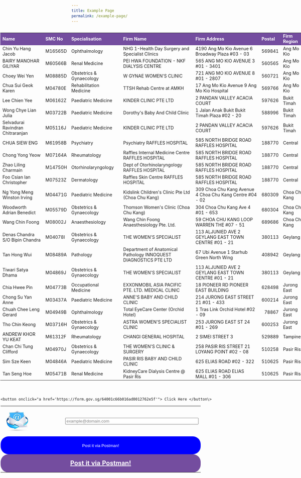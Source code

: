 ```yaml
---
title: Example Page
permalink: /example-page/
---
```

<div style="position:absolute;left:1px;height:auto;">
<table border="0" cellpadding="0" cellspacing="0" width="800pt" style="border-collapse:
 collapse;width:800pt;height:auto;object-fit:contain;margin-bottom: 20px;"><colgroup><col width="165" style="mso-width-source:userset;mso-width-alt:5748;width:124pt"> <col width="65" style="mso-width-source:userset;mso-width-alt:2257;width:49pt"> <col width="163" style="mso-width-source:userset;mso-width-alt:5701;width:123pt"> <col width="297" style="mso-width-source:userset;mso-width-alt:10379;width:223pt"> <col width="324" style="mso-width-source:userset;mso-width-alt:11310;width:243pt"> <col width="50" style="mso-width-source:userset;mso-width-alt:1745;width:38pt"> <col width="78" style="mso-width-source:userset;mso-width-alt:2722;width:59pt"> <col width="65" style="mso-width-source:userset;mso-width-alt:2257;width:49pt"></colgroup><tbody><tr height="19" style="height:14.5pt"><td height="19" width="165" style="height:14.5pt;width:124pt;color:#FFFFFF;font-weight:bold;background-color:#744d9f">Name</td><td width="65" style="width:49pt;color:#FFFFFF;font-weight:bold;background-color:#744d9f">SMC No</td><td width="163" style="width:123pt;color:#FFFFFF;font-weight:bold;background-color:#744d9f">Specialisation</td><td width="297" style="width:223pt;color:#FFFFFF;font-weight:bold;background-color:#744d9f">Firm Name</td><td width="324" style="width:243pt;color:#FFFFFF;font-weight:bold;background-color:#744d9f">Firm Address</td><td width="50" style="width:38pt;color:#FFFFFF;font-weight:bold;background-color:#744d9f">Postal</td><td width="78" style="width:59pt;color:#FFFFFF;font-weight:bold;background-color:#744d9f">Firm Region</td><td width="65" style="width:49pt;color:#FFFFFF;font-weight:bold;background-color:#744d9f">Contact</td></tr>

<tr height="19" style="height:14.5pt"><td height="19" style="height:14.5pt">Chin Yu Hang Jacob</td><td>M16565D</td><td>Ophthalmology<span style="mso-spacerun:yes">&nbsp;</span></td><td>NHG 1-Health Day Surgery and Specialist Clinics</td><td>4190 Ang Mo Kio Avenue 6 Broadway Plaza #03 - 03</td><td align="right">569841</td><td>Ang Mo Kio</td><td align="right">6554686</td></tr><tr height="19" style="height:14.5pt"><td height="19" style="height:14.5pt">BAIRY MANOHAR GILIYAR</td><td>M60566B</td><td>Renal Medicine</td><td>PEI HWA FOUNDATION - NKF DIALYSIS CENTRE</td><td>565 ANG MO KIO AVENUE 3 #01 - 3401</td><td align="right">560565</td><td>Ang Mo Kio</td><td align="right">62990200</td></tr><tr height="19" style="height:14.5pt"><td height="19" style="height:14.5pt">Choey Wei Yen</td><td>M08885D</td><td>Obstetrics &amp; Gynaecology</td><td>W GYNAE WOMEN'S CLINIC</td><td>721 ANG MO KIO AVENUE 8 #01 - 2807</td><td align="right">560721</td><td>Ang Mo Kio</td><td align="right">64550050</td></tr><tr height="19" style="height:14.5pt"><td height="19" style="height:14.5pt">Chua Sui Geok Karen</td><td>M04780E</td><td>Rehabilitation Medicine</td><td>TTSH Rehab Centre at AMKH</td><td>17 Ang Mo Kio Avenue 9 Ang Mo Kio Hospital</td><td align="right">569766</td><td>Ang Mo Kio</td><td align="right">64506164</td></tr><tr height="19" style="height:14.5pt"><td height="19" style="height:14.5pt">Lee Chien Yee</td><td>M06162Z</td><td>Paediatric Medicine</td><td>KINDER CLINIC PTE LTD</td><td>2 PANDAN VALLEY ACACIA COURT</td><td align="right">597626</td><td>Bukit Timah</td><td></td></tr><tr height="19" style="height:14.5pt"><td height="19" style="height:14.5pt">Wong Chye Lian Julia</td><td>M03722B</td><td>Paediatric Medicine</td><td>Dorothy's Baby And Child Clinic</td><td>1 Jalan Anak Bukit Bukit Timah Plaza #02 - 20</td><td align="right">588996</td><td>Bukit Timah</td><td align="right">64689803</td></tr><tr height="19" style="height:14.5pt"><td height="19" style="height:14.5pt">Selvadurai Ravindran Chitraranjan</td><td>M05116J</td><td>Paediatric Medicine</td><td>KINDER CLINIC PTE LTD</td><td>2 PANDAN VALLEY ACACIA COURT</td><td align="right">597626</td><td>Bukit Timah</td><td></td></tr><tr height="19" style="height:14.5pt"><td height="19" style="height:14.5pt">CHUA SIEW ENG</td><td>M61958B</td><td>Psychiatry</td><td>Psychiatry RAFFLES HOSPITAL</td><td>585 NORTH BRIDGE ROAD RAFFLES HOSPITAL</td><td align="right">188770</td><td>Central</td><td align="right">63111111</td></tr><tr height="19" style="height:14.5pt"><td height="19" style="height:14.5pt">Chong Yong Yeow</td><td>M07164A</td><td>Rheumatology<span style="mso-spacerun:yes">&nbsp;</span></td><td>Raffles Internal Medicine Centre RAFFLES HOSPITAL</td><td>585 NORTH BRIDGE ROAD RAFFLES HOSPITAL</td><td align="right">188770</td><td>Central</td><td align="right">63111111</td></tr><tr height="19" style="height:14.5pt"><td height="19" style="height:14.5pt">Zhao Liling Charmain</td><td>M14750H</td><td>Otorhinolaryngology<span style="mso-spacerun:yes">&nbsp;</span></td><td>Dept of Otorhinolaryngology RAFFLES HOSPITAL</td><td>585 NORTH BRIDGE ROAD RAFFLES HOSPITAL</td><td align="right">188770</td><td>Central</td><td align="right">63111111</td></tr><tr height="19" style="height:14.5pt"><td height="19" style="height:14.5pt">Foo Csian Ian Christopher</td><td>M07523Z</td><td>Dermatology<span style="mso-spacerun:yes">&nbsp;</span></td><td>Raffles Skin Centre RAFFLES HOSPITAL</td><td>585 NORTH BRIDGE ROAD RAFFLES HOSPITAL</td><td align="right">188770</td><td>Central</td><td align="right">63111111</td></tr><tr height="19" style="height:14.5pt"><td height="19" style="height:14.5pt">Ng Yong Meng Winston Irving</td><td>M04471G</td><td>Paediatric Medicine</td><td>Kidslink Children's Clinic Pte Ltd (Choa Chu Kang)</td><td>309 Choa Chu Kang Avenue 4 Choa Chu Kang Centre #04 - 02</td><td align="right">680309</td><td>Choa Chu Kang</td><td align="right">63100900</td></tr><tr height="19" style="height:14.5pt"><td height="19" style="height:14.5pt">Woodworth Adrian Benedict</td><td>M05579D</td><td>Obstetrics &amp; Gynaecology</td><td>Thomson Women's Clinic (Choa Chu Kang)</td><td>304 Choa Chu Kang Ave 4 #01 - 653<span style="mso-spacerun:yes">&nbsp;</span></td><td align="right">680304</td><td>Choa Chu Kang</td><td></td></tr><tr height="19" style="height:14.5pt"><td height="19" style="height:14.5pt">Wang Chin Foong</td><td>M08002J</td><td>Anaesthesiology<span style="mso-spacerun:yes">&nbsp;</span></td><td>Wang Chin Foong Anaesthesiology Pte. Ltd.</td><td>59 CHOA CHU KANG LOOP WARREN THE #07 - 51</td><td align="right">689686</td><td>Choa Chu Kang</td><td></td></tr><tr height="19" style="height:14.5pt"><td height="19" style="height:14.5pt">Denas Chandra S/O Bipin Chandra</td><td>M04078I</td><td>Obstetrics &amp; Gynaecology</td><td>THE WOMEN'S SPECIALIST</td><td>113 ALJUNIED AVE 2 GEYLANG EAST TOWN CENTRE #01 - 21</td><td align="right">380113</td><td>Geylang</td><td align="right">67457668</td></tr><tr height="19" style="height:14.5pt"><td height="19" style="height:14.5pt">Tan Hong Wui</td><td>M08489A</td><td>Pathology<span style="mso-spacerun:yes">&nbsp;</span></td><td>Department of Anatomical Pathology INNOQUEST DIAGNOSTICS PTE LTD</td><td>67 Ubi Avenue 1 Starhub Green North Wing</td><td align="right">408942</td><td>Geylang</td><td></td></tr><tr height="19" style="height:14.5pt"><td height="19" style="height:14.5pt">Tiwari Satya Dhama</td><td>M04869J</td><td>Obstetrics &amp; Gynaecology</td><td>THE WOMEN'S SPECIALIST</td><td>113 ALJUNIED AVE 2 GEYLANG EAST TOWN CENTRE #01 - 21</td><td align="right">380113</td><td>Geylang</td><td align="right">67457668</td></tr><tr height="19" style="height:14.5pt"><td height="19" style="height:14.5pt">Chia Hwee Pin</td><td>M04773B</td><td>Occupational Medicine</td><td>EXXONMOBIL ASIA PACIFIC PTE. LTD. MEDICAL CLINIC</td><td>18 PIONEER RD PIONEER EAST BUILDING</td><td align="right">628498</td><td>Jurong East</td><td align="right">68136555</td></tr><tr height="19" style="height:14.5pt"><td height="19" style="height:14.5pt">Chong Su Yan Anne</td><td>M03437A</td><td>Paediatric Medicine</td><td>ANNE'S BABY AND CHILD CLINIC</td><td>214 JURONG EAST STREET 21 #01 - 433</td><td align="right">600214</td><td>Jurong East</td><td align="right">65667216</td></tr><tr height="19" style="height:14.5pt"><td height="19" style="height:14.5pt">Chuah Chee Leng Gerard</td><td>M04949B</td><td>Ophthalmology<span style="mso-spacerun:yes">&nbsp;</span></td><td>Total EyeCare Center (Orchid Hotel)</td><td>1 Tras Link Orchid Hotel #02 - 09<span style="mso-spacerun:yes">&nbsp;</span></td><td align="right">78867</td><td>Jurong East</td><td></td></tr><tr height="19" style="height:14.5pt"><td height="19" style="height:14.5pt">Tho Chin Keong</td><td>M03716H</td><td>Obstetrics &amp; Gynaecology</td><td>ASTRA WOMEN'S SPECIALIST CLINIC</td><td>253 JURONG EAST ST 24 #01 - 269</td><td align="right">600253</td><td>Jurong East</td><td align="right">65611322</td></tr><tr height="19" style="height:14.5pt"><td height="19" style="height:14.5pt">ANDREW KHOR YU KEAT</td><td>M61312F</td><td>Rheumatology<span style="mso-spacerun:yes">&nbsp;</span></td><td>CHANGI GENERAL HOSPITAL</td><td>2 SIMEI STREET 3</td><td align="right">529889</td><td>Tampines</td><td align="right">67888833</td></tr><tr height="19" style="height:14.5pt"><td height="19" style="height:14.5pt">Chan Chi Tung Clifford<span style="mso-spacerun:yes">&nbsp;</span></td><td>M04970J</td><td>Obstetrics &amp; Gynaecology</td><td>THE WOMEN'S CLINIC &amp; SURGERY</td><td>258 PASIR RIS STREET 21 LOYANG POINT #02 - 08</td><td align="right">510258</td><td>Pasir Ris</td><td align="right">65821128</td></tr><tr height="19" style="height:14.5pt"><td height="19" style="height:14.5pt">Sim Sze Keen<span style="mso-spacerun:yes">&nbsp;</span></td><td>M04846A</td><td>Paediatric Medicine<span style="mso-spacerun:yes">&nbsp;</span></td><td>PASIR RIS BABY AND CHILD CLINIC</td><td>625 ELIAS ROAD #02 - 322</td><td align="right">510625</td><td>Pasir Ris</td><td align="right">68447360</td></tr><tr height="19" style="height:14.5pt"><td height="19" style="height:14.5pt">Tan Seng Hoe<span style="mso-spacerun:yes">&nbsp;</span></td><td>M05471B</td><td>Renal Medicine</td><td>KidneyCare Dialysis Centre @ Pasir Ris</td><td>625 ELIAS ROAD ELIAS MALL #01 - 306</td><td align="right">510625</td><td>Pasir Ris</td><td align="right">65850288</td></tr></tbody></table>


<div style="position:relative;left:1px;">

<table style="margin-bottom:20px;">  
  <tr>  
    <td><img src="/images/emailIcon.jpg" alt="Email address..." width="50%" height="50%"></td>
		<td style="text-align: center; vertical-align:middle; horizontal-align: middle;"><input type="text" id="txtEmailAddress" size="50" value="example@domain.com" style="color:grey;width:auto"></td> 
  </tr>
	<tr>
		<td colspan="2" style="background:blue;color:white;font-size:20px;text-align:center;width:100%;height:50px;border-radius: 25px;cursor:hand;"><input type="submit" style="background:blue;color:white;border:none" value="Post it via Postman!"></td>
	</tr>
	<tr>
<td colspan="2" style="background:#744d9f;color:white;font-size:20px;text-align:center;width:100%;height:50px;border-radius: 25px;cursor:hand;"><b><a style="color:white;" href="/">Post it via Postman!</a></b></td>
	</tr>
	<tr>		
	</tr>	
	
	<button onclick="a href='https://form.gov.sg/64001c66b016ad0012762e5f'"> Click Here </button\>
</table>
	